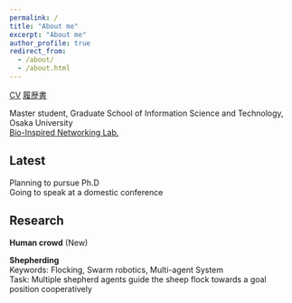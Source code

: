 ```yaml
---
permalink: /
title: "About me"
excerpt: "About me"
author_profile: true
redirect_from: 
  - /about/
  - /about.html
---
```




[CV](/files/vita_AiyiLi.pdf) [履歴書](/files/vita_AiyiLi_jp.pdf)

Master student, Graduate School of Information Science and Technology, Osaka University  
[Bio-Inspired Networking Lab.](http://www-waka.ics.es.osaka-u.ac.jp/)

## Latest

Planning to pursue Ph.D  
Going to speak at a domestic conference

## Research

**Human crowd** (New)

**Shepherding**  
Keywords: Flocking, Swarm robotics, Multi-agent System  
Task: Multiple shepherd agents guide the sheep flock towards a goal position cooperatively

<script async class="speakerdeck-embed" data-slide="1" data-id="0475023755b6416e8e1d633b6a5cf170" data-ratio="1.33333333333333" src="//speakerdeck.com/assets/embed.js"></script>